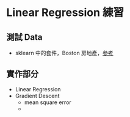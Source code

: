 # Linear Regression 練習
## 測試 Data
* sklearn 中的套件，Boston 房地產，[參考](https://machine-learning-python.kspax.io/application/Property_Value/linear_regression.html)
## 實作部分
* Linear Regression
* Gradient Descent
    * mean square error
    * 
